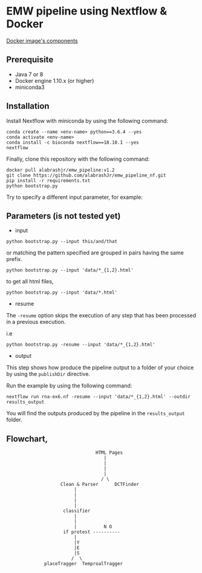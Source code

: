 # EMW pipeline using Nextflow & Docker 
[Docker image's components](https://github.com/alabrashJr/emw_pipeline_docker)

## Prerequisite

* Java 7 or 8 
* Docker engine 1.10.x (or higher) 
* miniconda3 

## Installation 

Install Nextflow with miniconda by using the following command: 

```
conda create --name <env-name> python==3.6.4 --yes
conda activate <env-name>
conda install -c bioconda nextflow==18.10.1 --yes
nextflow
```
    
Finally, clone this repository with the following command: 

```
docker pull alabrashjr/emw_pipeline:v1.2
git clone https://github.com/alabrashJr/emw_pipeline_nf.git
pip install -r requirements.txt
python bootstrap.py
```

Try to specify a different input parameter, for example: 

## Parameters (is not tested yet)

* input 
```
python bootstrap.py --input this/and/that
```
or matching the pattern specified are grouped in pairs having 
the same prefix.
```
python bootstrap.py --input 'data/*_{1,2}.html'
```

to get all html files, 

```
python bootstrap.py --input 'data/*.html'
```
* resume 

The `-resume` option skips the execution of any step that has been processed in a previous 
execution. 

i.e
```
python bootstrap.py -resume --input 'data/*_{1,2}.html'
```


* output 

This step shows how produce the pipeline output to a folder of your choice by using the 
`publishDir` directive. 

Run the example by using the following command: 


```
nextflow run rna-ex6.nf -resume --input 'data/*_{1,2}.html' --outdir results_output
```

You will find the outputs produced by the pipeline in the `results_output` folder.


Flowchart, 
-----------
                                     HTML Pages
                                        |
                                        |
                                        |
                                        |
                                       / \
                        Clean & Parser      DCTFinder
                             |
                             |
                             |
                             |
                         classifier                          
                             |
                             |
                             |          N O 
                         if protest ----------
                             |
                             |Y
                             |E
                             |S
                            /  \
                  placeTragger  TemproalTragger